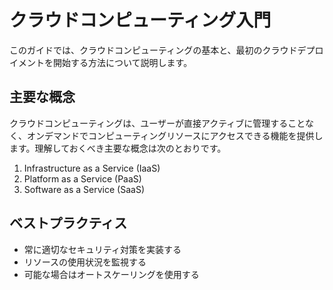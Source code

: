 # クラウドコンピューティング入門

このガイドでは、クラウドコンピューティングの基本と、最初のクラウドデプロイメントを開始する方法について説明します。

## 主要な概念

クラウドコンピューティングは、ユーザーが直接アクティブに管理することなく、オンデマンドでコンピューティングリソースにアクセスできる機能を提供します。理解しておくべき主要な概念は次のとおりです。

1. Infrastructure as a Service (IaaS)
2. Platform as a Service (PaaS)
3. Software as a Service (SaaS)

## ベストプラクティス

- 常に適切なセキュリティ対策を実装する
- リソースの使用状況を監視する
- 可能な場合はオートスケーリングを使用する
